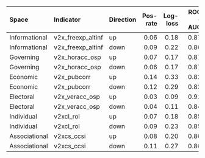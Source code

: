 |Space         |Indicator         |Direction | Pos-rate| Log-loss| ROC-AUC| PR-AUC|
|:-------------|:-----------------|:---------|--------:|--------:|-------:|------:|
|Informational |v2x_freexp_altinf |up        |     0.06|     0.18|    0.87|   0.49|
|Informational |v2x_freexp_altinf |down      |     0.09|     0.22|    0.86|   0.46|
|Governing     |v2x_horacc_osp    |up        |     0.07|     0.17|    0.87|   0.49|
|Governing     |v2x_horacc_osp    |down      |     0.06|     0.17|    0.87|   0.44|
|Economic      |v2x_pubcorr       |up        |     0.14|     0.33|    0.82|   0.45|
|Economic      |v2x_pubcorr       |down      |     0.12|     0.29|    0.83|   0.46|
|Electoral     |v2x_veracc_osp    |up        |     0.03|     0.09|    0.91|   0.52|
|Electoral     |v2x_veracc_osp    |down      |     0.04|     0.11|    0.84|   0.39|
|Individual    |v2xcl_rol         |up        |     0.07|     0.18|    0.85|   0.43|
|Individual    |v2xcl_rol         |down      |     0.09|     0.23|    0.85|   0.49|
|Associational |v2xcs_ccsi        |up        |     0.08|     0.20|    0.86|   0.46|
|Associational |v2xcs_ccsi        |down      |     0.11|     0.27|    0.86|   0.47|
